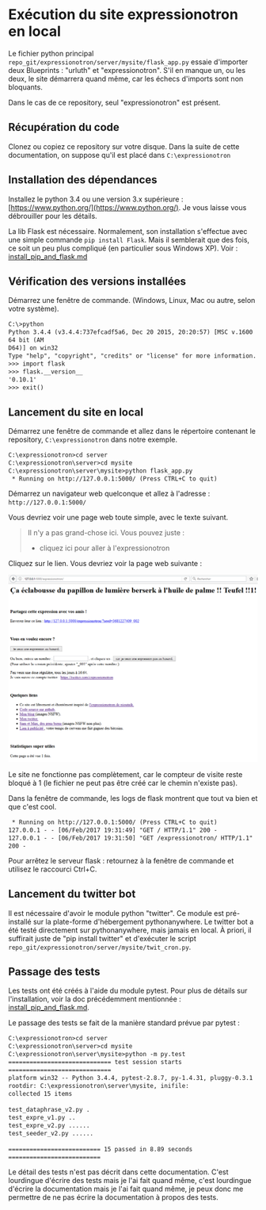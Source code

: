 # Exécution du site expressionotron en local

Le fichier python principal `repo_git/expressionotron/server/mysite/flask_app.py` essaie d'importer deux Blueprints : "urluth" et "expressionotron". S'il en manque un, ou les deux, le site démarrera quand même, car les échecs d'imports sont non bloquants.

Dans le cas de ce repository, seul "expressionotron" est présent.


## Récupération du code

Clonez ou copiez ce repository sur votre disque. Dans la suite de cette documentation, on suppose qu'il est placé dans `C:\expressionotron`


## Installation des dépendances

Installez le python 3.4 ou une version 3.x supérieure : [https://www.python.org/](https://www.python.org/). Je vous laisse vous débrouiller pour les détails.

La lib Flask est nécessaire. Normalement, son installation s'effectue avec une simple commande `pip install Flask`. Mais il semblerait que des fois, ce soit un peu plus compliqué (en particulier sous Windows XP). Voir : [install_pip_and_flask.md](install_pip_and_flask.md)


## Vérification des versions installées

Démarrez une fenêtre de commande. (Windows, Linux, Mac ou autre, selon votre système).

    C:\>python
    Python 3.4.4 (v3.4.4:737efcadf5a6, Dec 20 2015, 20:20:57) [MSC v.1600 64 bit (AM
    D64)] on win32
    Type "help", "copyright", "credits" or "license" for more information.
    >>> import flask
    >>> flask.__version__
    '0.10.1'
    >>> exit()


## Lancement du site en local

Démarrez une fenêtre de commande et allez dans le répertoire contenant le repository, `C:\expressionotron` dans notre exemple.

    C:\expressionotron>cd server
    C:\expressionotron\server>cd mysite
    C:\expressionotron\server\mysite>python flask_app.py
     * Running on http://127.0.0.1:5000/ (Press CTRL+C to quit)

Démarrez un navigateur web quelconque et allez à l'adresse : `http://127.0.0.1:5000/`

Vous devriez voir une page web toute simple, avec le texte suivant.

> Il n'y a pas grand-chose ici. Vous pouvez juste :
> - cliquez ici pour aller à l'expressionotron

Cliquez sur le lien. Vous devriez voir la page web suivante :

![screenshot test de expressionotron en local](screenshot_test_local.png)

Le site ne fonctionne pas complètement, car le compteur de visite reste bloqué à 1 (le fichier ne peut pas être créé car le chemin n'existe pas).

Dans la fenêtre de commande, les logs de flask montrent que tout va bien et que c'est cool.

     * Running on http://127.0.0.1:5000/ (Press CTRL+C to quit)
    127.0.0.1 - - [06/Feb/2017 19:31:49] "GET / HTTP/1.1" 200 -
    127.0.0.1 - - [06/Feb/2017 19:31:50] "GET /expressionotron/ HTTP/1.1" 200 -

Pour arrêtez le serveur flask : retournez à la fenêtre de commande et utilisez le raccourci Ctrl+C.


## Lancement du twitter bot

Il est nécessaire d'avoir le module python "twitter". Ce module est pré-installé sur la plate-forme d'hébergement pythonanywhere.
Le twitter bot a été testé directement sur pythonanywhere, mais jamais en local. À priori, il suffirait juste de "pip install twitter" et d'exécuter le script `repo_git/expressionotron/server/mysite/twit_cron.py`.


## Passage des tests

Les tests ont été créés à l'aide du module pytest. Pour plus de détails sur l'installation, voir la doc précédemment mentionnée : [install_pip_and_flask.md](install_pip_and_flask.md).

Le passage des tests se fait de la manière standard prévue par pytest :

    C:\expressionotron>cd server
    C:\expressionotron\server>cd mysite
    C:\expressionotron\server\mysite>python -m py.test
    ============================= test session starts =============================
    platform win32 -- Python 3.4.4, pytest-2.8.7, py-1.4.31, pluggy-0.3.1
    rootdir: C:\expressionotron\server\mysite, inifile:
    collected 15 items

    test_dataphrase_v2.py .
    test_expre_v1.py ..
    test_expre_v2.py ......
    test_seeder_v2.py ......

    ========================== 15 passed in 8.89 seconds ==========================

Le détail des tests n'est pas décrit dans cette documentation. C'est lourdingue d'écrire des tests mais je l'ai fait quand même, c'est lourdingue d'écrire la documentation mais je l'ai fait quand même, je peux donc me permettre de ne pas écrire la documentation à propos des tests.


